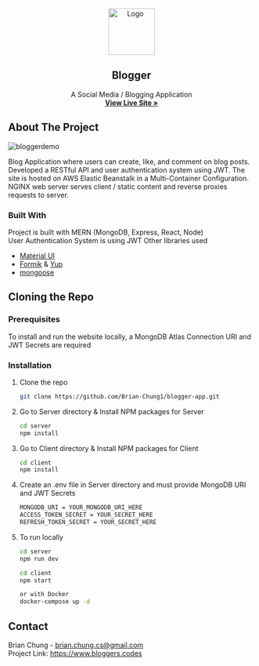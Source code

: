 <br />
<p align="center">
  <img src="https://user-images.githubusercontent.com/65573413/114147234-5a8f7200-98cd-11eb-85ad-b7e2a08aaaff.png" alt="Logo" width="95" height="95">

  <h2 align="center">Blogger</h1>

  <p align="center">
    A Social Media / Blogging Application
    <br />
      <a href="https://www.bloggers.codes/">
        <strong>View Live Site »</strong>
      </a>
    <br />
  </p>
</p>

<!-- ABOUT THE PROJECT -->

## About The Project

![bloggerdemo](https://user-images.githubusercontent.com/65573413/114148783-01284280-98cf-11eb-8317-672c969cb9ea.gif)

Blog Application where users can create, like, and comment on blog posts. Developed a RESTful API and user authentication system using JWT. The site is hosted on AWS Elastic Beanstalk in a Multi-Container Configuration. NGINX web server serves client / static content and reverse proxies requests to server.

### Built With

Project is built with MERN (MongoDB, Express, React, Node) \
User Authentication System is using JWT
Other libraries used

- [Material UI](https://github.com/mui-org/material-ui)
- [Formik](https://github.com/formium/formik) & [Yup](https://github.com/jquense/yup)
- [mongoose](https://github.com/Automattic/mongoose)

<!-- GETTING STARTED -->

## Cloning the Repo

### Prerequisites

To install and run the website locally, a MongoDB Atlas Connection URI and JWT Secrets are required

### Installation

1.  Clone the repo
    ```sh
    git clone https://github.com/Brian-Chung1/blogger-app.git
    ```
2.  Go to Server directory & Install NPM packages for Server
    ```sh
    cd server
    npm install
    ```
3.  Go to Client directory & Install NPM packages for Client
    ```sh
    cd client
    npm install
    ```
4.  Create an .env file in Server directory and must provide MongoDB URI and JWT Secrets
    ```sh
    MONGODB_URI = YOUR_MONGODB_URI_HERE
    ACCESS_TOKEN_SECRET = YOUR_SECRET_HERE
    REFRESH_TOKEN_SECRET = YOUR_SECRET_HERE
    ```
5.  To run locally

    ```sh
    cd server
    npm run dev

    cd client
    npm start

    or with Docker
    docker-compose up -d
    ```

    <!-- CONTACT -->

## Contact

Brian Chung - brian.chung.cs@gmail.com \
Project Link: https://www.bloggers.codes
